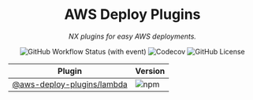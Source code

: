 <center>

# AWS Deploy Plugins

_NX plugins for easy AWS deployments._

![GitHub Workflow Status (with event)](https://img.shields.io/github/actions/workflow/status/skilef/aws-deploy-plugins/ci.yml)
![Codecov](https://img.shields.io/codecov/c/github/skilef/aws-deploy-plugins)
![GitHub License](https://img.shields.io/github/license/skilef/aws-deploy-plugins)

</center>

| Plugin                                                 | Version                                                                       |
| ------------------------------------------------------ | ----------------------------------------------------------------------------- |
| [@aws-deploy-plugins/lambda](plugins/lambda/README.md) | ![npm](https://img.shields.io/npm/v/%40aws-deploy-plugins%2Flambda?label=npm) |
